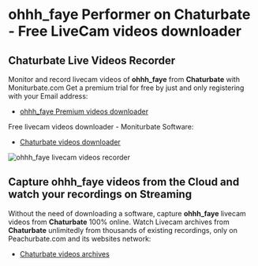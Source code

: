 # ohhh_faye Performer on Chaturbate - Free LiveCam videos downloader

## Chaturbate Live Videos Recorder

Monitor and record livecam videos of **ohhh_faye** from **Chaturbate** with Moniturbate.com
Get a premium trial for free by just and only registering with your Email address:
* [ohhh_faye Premium videos downloader](https://moniturbate.com/request-demo-licence-key.html)

Free livecam videos downloader - Moniturbate Software:
* [Chaturbate videos downloader](https://moniturbate.com/moniturbate-download-software.html)

![ohhh_faye livecam videos recorder](https://peachurnet.com/templates/moniturbate-software.png)


## Capture ohhh_faye videos from the Cloud and watch your recordings on Streaming

Without the need of downloading a software, capture **ohhh_faye** livecam videos from **Chaturbate** 100% online.
Watch Livecam archives from **Chaturbate** unlimitedly from thousands of existing recordings, only on Peachurbate.com and its websites network:
* [Chaturbate videos archives](https://peachurnet.com/)